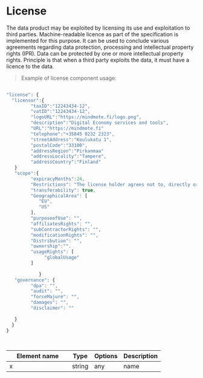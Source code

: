 # License

The data product may be exploited by licensing its use and exploitation to third parties. Machine-readable licence as part of the specification is implemented for this purpose. It can be used to conclude various agreements regarding data protection, processing and intellectual property rights (IPR). Data can be protected by one or more intellectual property rights. Principle is that when a third party exploits the data, it must have a licence to the data. 

> Example of license component usage:

```javascript
  
"license": {
  "licensor":{
         "taxID":"12243434-12",
         "vatID":"12243434-12",
         "logoURL":"https://mindmote.fi/logo.png",
         "description":"Digital Economy services and tools",
         "URL":"https://mindmote.fi"
         "telephone":"+35845 0232 2323",
         "streetAddress":"Koulukatu 1",
         "postalCode":"33100",
         "addressRegion":"Pirkanmaa"
         "addressLocality":"Tampere",
         "addressCountry":"Finland"
   }
   "scope":{
         "expiracyMonths":24,
         "Restrictions": "The license holder agrees not to, directly or indirectly, participate in the unauthorized use, disclosure or conversion of any confidential information.",
         "transferability": true,
         "GeographicalArea": [ 
            "EU",
            "US"
         ],
         "purposeofUse": "",
         "affiliatesRights": "",
         "subContractorRights": "",
         "modificationRights": "",
         "Distribution": "",
         "ownership":"".
         "usageRights": [
              "globalUsage"
         ]
                
            }
   "governance": {
         "dpa": "",
         "audit": "",
         "forceMajure": "",
         "damages": "",
         "disclaimer": ""
     
   }
  }
}

  
```
| <div style="width:150px">Element name</div>   | Type  | Options  | Description  |
|---|---|---|---|
| x | string | any | name |
